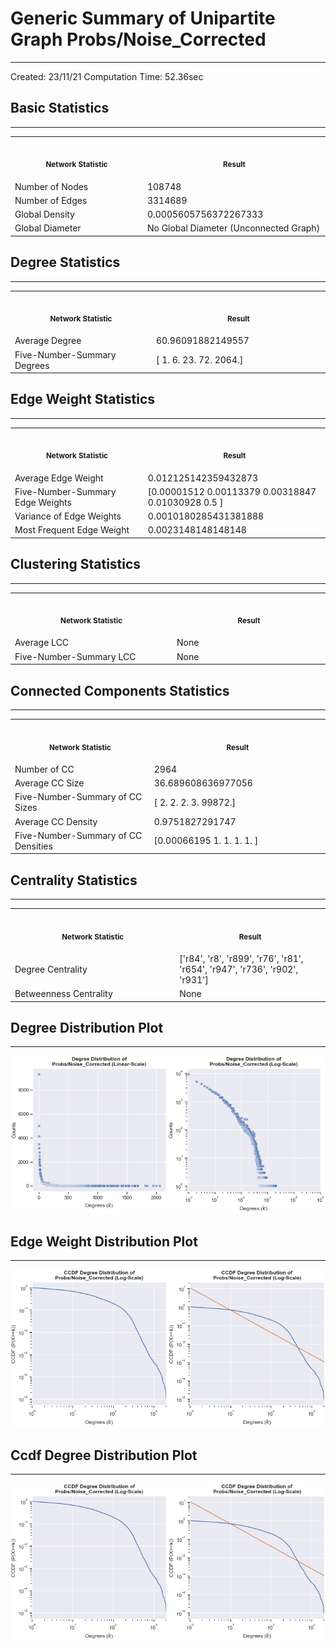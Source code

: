 # Generic Summary of Unipartite Graph **Probs/Noise_Corrected**
---
Created: 23/11/21
Computation Time: 52.36sec

## Basic Statistics
---
<table>
<tr><th align="center"><img width="441" height="1"><p><small>Network Statistic</small></p></th><th align="center"><img width="441" height="1"><p><small>Result</small></p></th></tr>
<tr><td>Number of Nodes</td><td>108748</td></tr>
<tr><td>Number of Edges</td><td>3314689</td></tr>
<tr><td>Global Density</td><td>0.0005605756372267333</td></tr>
<tr><td>Global Diameter</td><td>No Global Diameter (Unconnected Graph)</td></tr>
</table>

## Degree Statistics
---
<table>
<tr><th align="center"><img width="441" height="1"><p><small>Network Statistic</small></p></th><th align="center"><img width="441" height="1"><p><small>Result</small></p></th></tr>
<tr><td>Average Degree</td><td>60.96091882149557</td></tr>
<tr><td>Five-Number-Summary Degrees</td><td>[   1.    6.   23.   72. 2064.]</td></tr>
</table>

## Edge Weight Statistics
---
<table>
<tr><th align="center"><img width="441" height="1"><p><small>Network Statistic</small></p></th><th align="center"><img width="441" height="1"><p><small>Result</small></p></th></tr>
<tr><td>Average Edge Weight</td><td>0.012125142359432873</td></tr>
<tr><td>Five-Number-Summary Edge Weights</td><td>[0.00001512 0.00113379 0.00318847 0.01030928 0.5       ]</td></tr>
<tr><td>Variance of Edge Weights</td><td>0.0010180285431381888</td></tr>
<tr><td>Most Frequent Edge Weight</td><td>0.0023148148148148</td></tr>
</table>

## Clustering Statistics
---
<table>
<tr><th align="center"><img width="441" height="1"><p><small>Network Statistic</small></p></th><th align="center"><img width="441" height="1"><p><small>Result</small></p></th></tr>
<tr><td>Average LCC</td><td>None</td></tr>
<tr><td>Five-Number-Summary LCC</td><td>None</td></tr>
</table>

## Connected Components Statistics
---
<table>
<tr><th align="center"><img width="441" height="1"><p><small>Network Statistic</small></p></th><th align="center"><img width="441" height="1"><p><small>Result</small></p></th></tr>
<tr><td>Number of CC</td><td>2964</td></tr>
<tr><td>Average CC Size</td><td>36.689608636977056</td></tr>
<tr><td>Five-Number-Summary of CC Sizes</td><td>[    2.     2.     2.     3. 99872.]</td></tr>
<tr><td>Average CC Density</td><td>0.9751827291747</td></tr>
<tr><td>Five-Number-Summary of CC Densities</td><td>[0.00066195 1.         1.         1.         1.        ]</td></tr>
</table>

## Centrality Statistics
---
<table>
<tr><th align="center"><img width="441" height="1"><p><small>Network Statistic</small></p></th><th align="center"><img width="441" height="1"><p><small>Result</small></p></th></tr>
<tr><td>Degree Centrality</td><td>['r84', 'r8', 'r899', 'r76', 'r81', 'r654', 'r947', 'r736', 'r902', 'r931']</td></tr>
<tr><td>Betweenness Centrality</td><td>None</td></tr>
</table>

## Degree Distribution Plot
---
![image](data/graph_summaries/backboned_projections/probs/noise_corrected/assets/degree_distribution.jpg)

## Edge Weight Distribution Plot
---
![image](data/graph_summaries/backboned_projections/probs/noise_corrected/assets/edge_weight_distribution.jpg)

## Ccdf Degree Distribution Plot
---
![image](data/graph_summaries/backboned_projections/probs/noise_corrected/assets/ccdf_degree_distribution.jpg)

